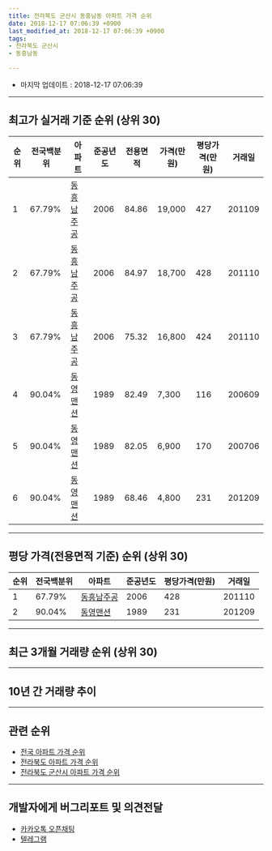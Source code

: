 ```yaml
---
title: 전라북도 군산시 동흥남동 아파트 가격 순위
date: 2018-12-17 07:06:39 +0900
last_modified_at: 2018-12-17 07:06:39 +0900
tags:
- 전라북도 군산시
- 동흥남동

---
```


* 마지막 업데이트 : 2018-12-17 07:06:39

---

## 최고가 실거래 기준 순위 (상위 30)


|순위|전국백분위|아파트|준공년도|전용면적|가격(만원)|평당가격(만원)|거래일|
|---|---|---|---|---|---|---|---|
|1|67.79%|[동흥남주공](https://search.naver.com/search.naver?query=%EC%A0%84%EB%9D%BC%EB%B6%81%EB%8F%84+%EA%B5%B0%EC%82%B0%EC%8B%9C+%EB%8F%99%ED%9D%A5%EB%82%A8%EB%8F%99+%EB%8F%99%ED%9D%A5%EB%82%A8%EC%A3%BC%EA%B3%B5)|2006|84.86|19,000|427|201109|
|2|67.79%|[동흥남주공](https://search.naver.com/search.naver?query=%EC%A0%84%EB%9D%BC%EB%B6%81%EB%8F%84+%EA%B5%B0%EC%82%B0%EC%8B%9C+%EB%8F%99%ED%9D%A5%EB%82%A8%EB%8F%99+%EB%8F%99%ED%9D%A5%EB%82%A8%EC%A3%BC%EA%B3%B5)|2006|84.97|18,700|428|201110|
|3|67.79%|[동흥남주공](https://search.naver.com/search.naver?query=%EC%A0%84%EB%9D%BC%EB%B6%81%EB%8F%84+%EA%B5%B0%EC%82%B0%EC%8B%9C+%EB%8F%99%ED%9D%A5%EB%82%A8%EB%8F%99+%EB%8F%99%ED%9D%A5%EB%82%A8%EC%A3%BC%EA%B3%B5)|2006|75.32|16,800|424|201110|
|4|90.04%|[동영맨션](https://search.naver.com/search.naver?query=%EC%A0%84%EB%9D%BC%EB%B6%81%EB%8F%84+%EA%B5%B0%EC%82%B0%EC%8B%9C+%EB%8F%99%ED%9D%A5%EB%82%A8%EB%8F%99+%EB%8F%99%EC%98%81%EB%A7%A8%EC%85%98)|1989|82.49|7,300|116|200609|
|5|90.04%|[동영맨션](https://search.naver.com/search.naver?query=%EC%A0%84%EB%9D%BC%EB%B6%81%EB%8F%84+%EA%B5%B0%EC%82%B0%EC%8B%9C+%EB%8F%99%ED%9D%A5%EB%82%A8%EB%8F%99+%EB%8F%99%EC%98%81%EB%A7%A8%EC%85%98)|1989|82.05|6,900|170|200706|
|6|90.04%|[동영맨션](https://search.naver.com/search.naver?query=%EC%A0%84%EB%9D%BC%EB%B6%81%EB%8F%84+%EA%B5%B0%EC%82%B0%EC%8B%9C+%EB%8F%99%ED%9D%A5%EB%82%A8%EB%8F%99+%EB%8F%99%EC%98%81%EB%A7%A8%EC%85%98)|1989|68.46|4,800|231|201209|


---

## 평당 가격(전용면적 기준) 순위 (상위 30)


|순위|전국백분위|아파트|준공년도|평당가격(만원)|거래일|
|---|---|---|---|---|---|
|1|67.79%|[동흥남주공](https://search.naver.com/search.naver?query=%EC%A0%84%EB%9D%BC%EB%B6%81%EB%8F%84+%EA%B5%B0%EC%82%B0%EC%8B%9C+%EB%8F%99%ED%9D%A5%EB%82%A8%EB%8F%99+%EB%8F%99%ED%9D%A5%EB%82%A8%EC%A3%BC%EA%B3%B5)|2006|428|201110|
|2|90.04%|[동영맨션](https://search.naver.com/search.naver?query=%EC%A0%84%EB%9D%BC%EB%B6%81%EB%8F%84+%EA%B5%B0%EC%82%B0%EC%8B%9C+%EB%8F%99%ED%9D%A5%EB%82%A8%EB%8F%99+%EB%8F%99%EC%98%81%EB%A7%A8%EC%85%98)|1989|231|201209|


---

## 최근 3개월 거래량 순위 (상위 30)


<div style="width:100%;">
    <canvas id="deal_count_ranking" height="250"></canvas>
</div>


<script>
new Chart(document.getElementById("deal_count_ranking"), {
    type: 'horizontalBar',
    data: {
        labels: ['동흥남주공'],
        datasets: [{
            label: '실거래 수',
            data: [1],
            borderColor: "rgba(255, 0, 128, 1)",
            backgroundColor: "rgba(255, 0, 128, 0.5)",
            fill: false,
        }]
    },
    options: {
        responsive: true,
        title: {
            display: true,
            text: '최근 3개월 거래량 순위'
        },
        tooltips: {
            mode: 'index',
            intersect: false,
            callbacks: {
                title: function(tooltipItems, data) {
                    return "실거래 수:";
                },
                label: function(tooltipItem, data) {
                    return data.labels[tooltipItem.index] + ": " + tooltipItem.xLabel;
                }
            }
        },
        hover: {
            mode: 'nearest',
            intersect: true
        },
        scales: {
            xAxes: [{
                display: true,
                scaleLabel: {
                    display: true,
                    labelString: '실거래 수'
                },
                ticks: {
                    suggestedMin: 0,
                }
            }],
            yAxes: [{
                display: true,
                ticks: {
                    autoSkip: false,
                    callback: function(value, index, values) {
                        if (value.length > 15)
                            return value.substr(0, 13) + "...";
                        else
                            return value;
                    }
                },
                scaleLabel: {
                    display: false,
                }
            }]
        }
    }
});

</script>


---

## 10년 간 거래량 추이


<div style="width:100%;">
    <canvas id="deal_progress" height="250"></canvas>
</div>

<script>
new Chart(document.getElementById("deal_progress"), {
    type: 'line',
    data: {
        labels: ['200812','200901','200902','200903','200904','200905','200906','200907','200908','200909','200910','200911','200912','201001','201002','201003','201004','201005','201006','201007','201008','201009','201010','201011','201012','201101','201102','201103','201104','201105','201106','201107','201108','201109','201110','201111','201112','201201','201202','201203','201204','201205','201206','201207','201208','201209','201210','201211','201212','201301','201302','201303','201304','201305','201306','201307','201308','201309','201310','201311','201312','201401','201402','201403','201404','201405','201406','201407','201408','201409','201410','201411','201412','201501','201502','201503','201504','201505','201506','201507','201508','201509','201510','201511','201512','201601','201602','201603','201604','201605','201606','201607','201608','201609','201610','201611','201612','201701','201702','201703','201704','201705','201706','201707','201708','201709','201710','201711','201712','201801','201802','201803','201804','201805','201806','201807','201808','201809','201810','201811','201812'],
        datasets: [{
            label: '실거래 수',
            pointRadius: 1,
            data: [0, 0, 0, 1, 0, 0, 1, 0, 0, 0, 0, 0, 0, 0, 0, 0, 0, 0, 0, 0, 0, 0, 0, 0, 0, 0, 0, 0, 0, 0, 0, 1, 0, 15, 38, 3, 8, 2, 1, 2, 0, 0, 3, 0, 0, 2, 3, 1, 3, 0, 1, 3, 0, 1, 1, 0, 2, 2, 2, 5, 1, 1, 1, 3, 0, 1, 0, 2, 2, 2, 2, 0, 1, 0, 1, 3, 3, 3, 6, 0, 2, 1, 1, 3, 2, 1, 2, 2, 2, 1, 0, 1, 1, 0, 0, 1, 1, 1, 0, 2, 2, 2, 3, 1, 1, 2, 0, 0, 0, 2, 1, 1, 0, 1, 2, 2, 0, 0, 0, 1, 0],
            borderColor: "rgba(255, 201, 14, 1)",
            backgroundColor: "rgba(255, 201, 14, 0.5)",
            fill: true,
        }]
    },
    options: {
        responsive: true,
        title: {
            display: true,
            text: '10년간 거래량 추이'
        },
        tooltips: {
            mode: 'index',
            intersect: false,
        },
        hover: {
            mode: 'nearest',
            intersect: true
        },
        scales: {
            xAxes: [{
                display: true,
                scaleLabel: {
                    display: true,
                    labelString: '년/월'
                }
            }],
            yAxes: [{
                display: true,
                ticks: {
                    suggestedMin: 0,
                },
                scaleLabel: {
                    display: true,
                    labelString: '실거래 수'
                }
            }]
        }
    }
});

</script>


---

## 관련 순위

- [전국 아파트 가격 순위](https://inasie.github.io/apt-ranking/전국)
- [전라북도 아파트 가격 순위](https://inasie.github.io/apt-ranking/전라북도)
- [전라북도 군산시 아파트 가격 순위](https://inasie.github.io/apt-ranking/전라북도-군산시)


---

## 개발자에게 버그리포트 및 의견전달

- [카카오톡 오픈채팅](https://open.kakao.com/o/gLJUAP4)
- [텔레그램](https://t.me/inasie)

